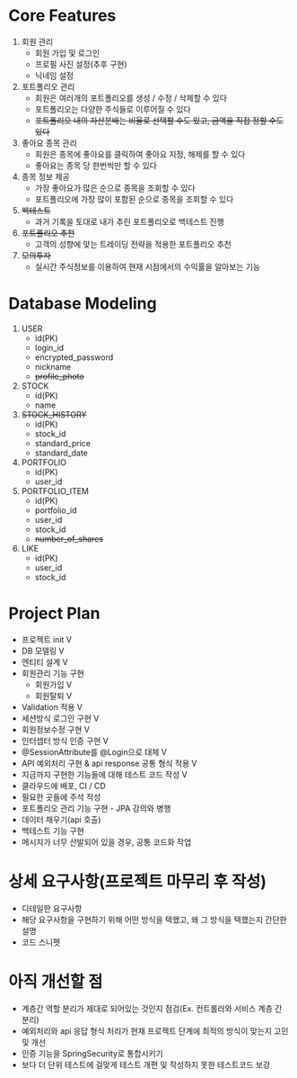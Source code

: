 # Core Features
1. 회원 관리
    - 회원 가입 및 로그인
    - 프로필 사진 설정(추후 구현)
    - 닉네임 설정
2. 포트폴리오 관리
    - 회원은 여러개의 포트폴리오를 생성 / 수정 / 삭제할 수 있다
    - 포트폴리오는 다양한 주식들로 이루어질 수 있다
    - ~~포트폴리오 내의 자산분배는 비율로 선택할 수도 있고, 금액을 직접 정할 수도 있다~~
3. 좋아요 종목 관리
    - 회원은 종목에 좋아요를 클릭하여 좋아요 지정, 해제를 할 수 있다
    - 좋아요는 종목 당 한번씩만 할 수 있다
4. 종목 정보 제공
    - 가장 좋아요가 많은 순으로 종목을 조회할 수 있다
    - 포트폴리오에 가장 많이 포함된 순으로 종목을 조회할 수 있다
5. ~~백테스트~~
    - 과거 기록을 토대로 내가 추린 포트폴리오로 백테스트 진행
6. ~~포트폴리오 추천~~
    - 고객의 성향에 맞는 트레이딩 전략을 적용한 포트폴리오 추천
7. ~~모의투자~~
    - 실시간 주식정보를 이용하여 현재 시점에서의 수익률을 알아보는 기능

# Database Modeling
1. USER
    - id(PK)
    - login_id
    - encrypted_password
    - nickname
    - ~~profile_photo~~
2. STOCK
    - id(PK)
    - name
3. ~~STOCK_HISTORY~~
    - id(PK)
    - stock_id
    - standard_price
    - standard_date
4. PORTFOLIO
    - id(PK)
    - user_id
5. PORTFOLIO_ITEM
    - id(PK)
    - portfolio_id
    - user_id
    - stock_id
    - ~~number_of_shares~~
6. LIKE
    - id(PK)
    - user_id
    - stock_id

# Project Plan
- 프로젝트 init V
- DB 모델링 V
- 엔티티 설계 V
- 회원관리 기능 구현
    - 회원가입 V
    - 회원탈퇴 V
- Validation 적용 V
- 세션방식 로그인 구현 V
- 회원정보수정 구현 V
- 인터셉터 방식 인증 구현 V
- @SessionAttribute를 @Login으로 대체 V
- API 예외처리 구현 & api response 공통 형식 적용 V
- 지금까지 구현한 기능들에 대해 테스트 코드 작성 V
- 클라우드에 배포, CI / CD
- 필요한 곳들에 주석 작성
- 포트폴리오 관리 기능 구현 - JPA 강의와 병행
- 데이터 채우기(api 호출)
- 백테스트 기능 구현
- 메시지가 너무 산발되어 있을 경우, 공통 코드화 작업

# 상세 요구사항(프로젝트 마무리 후 작성)
- 디테일한 요구사항
- 해당 요구사항을 구현하기 위해 어떤 방식을 택했고, 왜 그 방식을 택했는지 간단한 설명
- 코드 스니펫

# 아직 개선할 점
- 계층간 역할 분리가 제대로 되어있는 것인지 점검(Ex. 컨트롤러와 서비스 계층 간 분리)
- 예외처리와 api 응답 형식 처리가 현재 프로젝트 단계에 최적의 방식이 맞는지 고민 및 개선
- 인증 기능을 SpringSecurity로 통합시키기
- 보다 더 단위 테스트에 걸맞게 테스트 개편 및 작성하지 못한 테스트코드 보강
